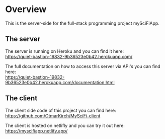 # Overview
This is the server-side for the full-stack programming project mySciFiApp.

## The server
The server is running on Heroku and you can find it here:  
https://quiet-bastion-19832-9b36523e0b42.herokuapp.com/

The full documentation on how to access this server via API's you can find here:  
https://quiet-bastion-19832-9b36523e0b42.herokuapp.com/documentation.html

## The client
The client side code of this project you can find here:  
https://github.com/OtmarKirch/MySciFi-client

The client is hosted on netlifly and you can try it out here:  
https://myscifiapp.netlify.app/
